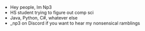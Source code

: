 - Hey people, Im Np3
- HS student trying to figure out comp sci
- Java, Python, C#, whatever else
- _np3 on Discord if you want to hear my nonsensical ramblings
